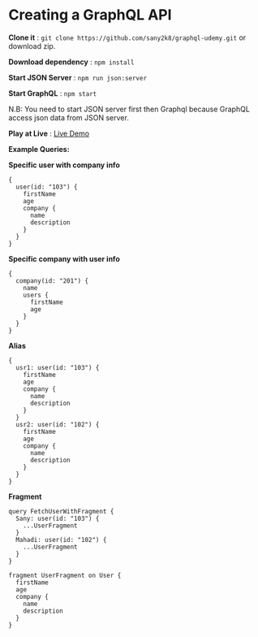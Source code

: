 # Creating a GraphQL API

**Clone it** : `git clone https://github.com/sany2k8/graphql-udemy.git` or download zip.

**Download dependency** :  `npm install`

**Start JSON Server** : `npm run json:server`

**Start GraphQL** : `npm start`

N.B: You need to start JSON server first then Graphql because GraphQL access json data from JSON server.

**Play at Live** :  [Live Demo](https://graphql-sany2k8.c9users.io/graphql)

**Example Queries:**

**Specific user with company info**

```
{
  user(id: "103") {
    firstName
    age
    company {
      name
      description
    }
  }
}

```


**Specific company with user info**

```
{
  company(id: "201") {
    name
    users {
      firstName
      age
    }
  }
}

```

**Alias**

```
{
  usr1: user(id: "103") {
    firstName
    age
    company {
      name
      description
    }
  }
  usr2: user(id: "102") {
    firstName
    age
    company {
      name
      description
    }
  }
}

```
**Fragment**

```
query FetchUserWithFragment {
  Sany: user(id: "103") {
    ...UserFragment
  }
  Mahadi: user(id: "102") {
    ...UserFragment
  }
}

fragment UserFragment on User {
  firstName
  age
  company {
    name
    description
  }
}

```




